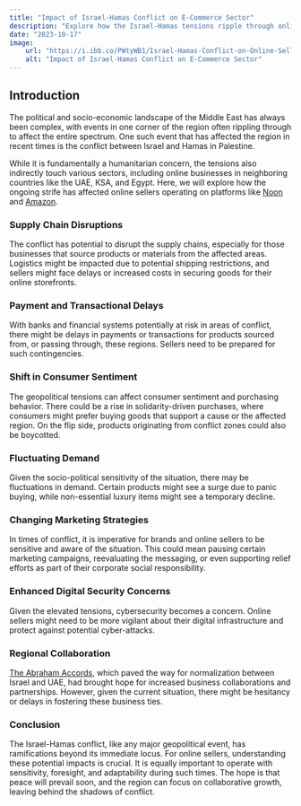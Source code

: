 ```yaml
---
title: "Impact of Israel-Hamas Conflict on E-Commerce Sector"
description: "Explore how the Israel-Hamas tensions ripple through online marketplaces. Understand supply chain, consumer sentiment, and more."
date: "2023-10-17"
image:
    url: "https://i.ibb.co/PWtyWB1/Israel-Hamas-Conflict-on-Online-Sellers.webp"
    alt: "Impact of Israel-Hamas Conflict on E-Commerce Sector"
---
```


## Introduction

The political and socio-economic landscape of the Middle East has always been complex, with events in one corner of the region often rippling through to affect the entire spectrum. One such event that has affected the region in recent times is the conflict between Israel and Hamas in Palestine.

While it is fundamentally a humanitarian concern, the tensions also indirectly touch various sectors, including online businesses in neighboring countries like the UAE, KSA, and Egypt. Here, we will explore how the ongoing strife has affected online sellers operating on platforms like [Noon](//noon.com) and [Amazon](//amazon.ae).

### Supply Chain Disruptions
The conflict has potential to disrupt the supply chains, especially for those businesses that source products or materials from the affected areas. Logistics might be impacted due to potential shipping restrictions, and sellers might face delays or increased costs in securing goods for their online storefronts.

### Payment and Transactional Delays
With banks and financial systems potentially at risk in areas of conflict, there might be delays in payments or transactions for products sourced from, or passing through, these regions. Sellers need to be prepared for such contingencies.

### Shift in Consumer Sentiment
The geopolitical tensions can affect consumer sentiment and purchasing behavior. There could be a rise in solidarity-driven purchases, where consumers might prefer buying goods that support a cause or the affected region. On the flip side, products originating from conflict zones could also be boycotted.

### Fluctuating Demand
Given the socio-political sensitivity of the situation, there may be fluctuations in demand. Certain products might see a surge due to panic buying, while non-essential luxury items might see a temporary decline.

### Changing Marketing Strategies
In times of conflict, it is imperative for brands and online sellers to be sensitive and aware of the situation. This could mean pausing certain marketing campaigns, reevaluating the messaging, or even supporting relief efforts as part of their corporate social responsibility.

### Enhanced Digital Security Concerns
Given the elevated tensions, cybersecurity becomes a concern. Online sellers might need to be more vigilant about their digital infrastructure and protect against potential cyber-attacks.

### Regional Collaboration
[The Abraham Accords](https://en.wikipedia.org/wiki/Abraham_Accords), which paved the way for normalization between Israel and UAE, had brought hope for increased business collaborations and partnerships. However, given the current situation, there might be hesitancy or delays in fostering these business ties.

### Conclusion

The Israel-Hamas conflict, like any major geopolitical event, has ramifications beyond its immediate locus. For online sellers, understanding these potential impacts is crucial. It is equally important to operate with sensitivity, foresight, and adaptability during such times. The hope is that peace will prevail soon, and the region can focus on collaborative growth, leaving behind the shadows of conflict.
